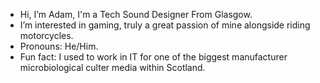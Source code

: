 - Hi, I’m Adam, I'm a Tech Sound Designer From Glasgow.
- I’m interested in gaming, truly a great passion of mine alongside riding motorcycles. 
- Pronouns: He/Him.
- Fun fact: I used to work in IT for one of the biggest manufacturer microbiological culter media within Scotland.


<!---
AdamJR-TSD/AdamJR-TSD is a ✨ special ✨ repository because its `README.md` (this file) appears on your GitHub profile.
You can click the Preview link to take a look at your changes.
--->
